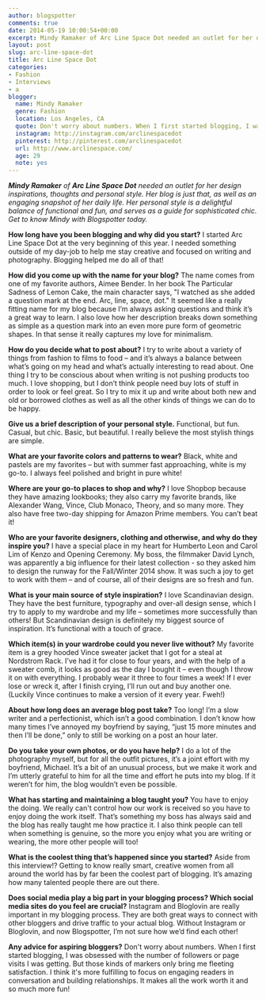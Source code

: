 ```yaml
---
author: blogspotter
comments: true
date: 2014-05-19 10:00:54+00:00
excerpt: Mindy Ramaker of Arc Line Space Dot needed an outlet for her design inspirations, thoughts and personal style. Get to know Mindy with Blogspotter today.
layout: post
slug: arc-line-space-dot
title: Arc Line Space Dot
categories:
- Fashion
- Interviews
- a
blogger:
  name: Mindy Ramaker
  genre: Fashion
  location: Los Angeles, CA
  quote: Don't worry about numbers. When I first started blogging, I was obsessed with the number of followers or page visits I was getting. But those kinds of markers only bring me fleeting satisfaction.
  instagram: http://instagram.com/arclinespacedot
  pinterest: http://pinterest.com/arclinespacedot
  url: http://www.arclinespace.com/
  age: 29
  note: yes
---
```


_**Mindy Ramaker** of **Arc Line Space Dot** needed an outlet for her design inspirations, thoughts and personal style. Her blog is just that, as well as an engaging snapshot of her daily life. Her personal style is a delightful balance of functional and fun, and serves as a guide for sophisticated chic. Get to know Mindy with Blogspotter today._

**How long have you been blogging and why did you start?** I started Arc Line Space Dot at the very beginning of this year. I needed something outside of my day-job to help me stay creative and focused on writing and photography. Blogging helped me do all of that!

**How did you come up with the name for your blog?** The name comes from one of my favorite authors, Aimee Bender. In her book The Particular Sadness of Lemon Cake, the main character says, "I watched as she added a question mark at the end. Arc, line, space, dot." It seemed like a really fitting name for my blog because I’m always asking questions and think it’s a great way to learn. I also love how her description breaks down something as simple as a question mark into an even more pure form of geometric shapes. In that sense it really captures my love for minimalism.

**How do you decide what to post about?** I try to write about a variety of things from fashion to films to food – and it’s always a balance between what’s going on my head and what’s actually interesting to read about. One thing I try to be conscious about when writing is not pushing products too much. I love shopping, but I don’t think people need buy lots of stuff in order to look or feel great. So I try to mix it up and write about both new and old or borrowed clothes as well as all the other kinds of things we can do to be happy.

**Give us a brief description of your personal style.** Functional, but fun. Casual, but chic. Basic, but beautiful. I really believe the most stylish things are simple.

**What are your favorite colors and patterns to wear?** Black, white and pastels are my favorites – but with summer fast approaching, white is my go-to. I always feel polished and bright in pure white!

**Where are your go-to places to shop and why?** I love Shopbop because they have amazing lookbooks; they also carry my favorite brands, like Alexander Wang, Vince, Club Monaco, Theory, and so many more. They also have free two-day shipping for Amazon Prime members. You can’t beat it!

**Who are your favorite designers, clothing and otherwise, and why do they inspire you?** I have a special place in my heart for Humberto Leon and Carol Lim of Kenzo and Opening Ceremony. My boss, the filmmaker David Lynch, was apparently a big influence for their latest collection - so they asked him to design the runway for the Fall/Winter 2014 show. It was such a joy to get to work with them – and of course, all of their designs are so fresh and fun.

**What is your main source of style inspiration?** I love Scandinavian design. They have the best furniture, typography and over-all design sense, which I try to apply to my wardrobe and my life – sometimes more successfully than others! But Scandinavian design is definitely my biggest source of inspiration. It’s functional with a touch of grace.

**Which item(s) in your wardrobe could you never live without?** My favorite item is a grey hooded Vince sweater jacket that I got for a steal at Nordstrom Rack. I’ve had it for close to four years, and with the help of a sweater comb, it looks as good as the day I bought it – even though I throw it on with everything. I probably wear it three to four times a week! If I ever lose or wreck it, after I finish crying, I’ll run out and buy another one. (Luckily Vince continues to make a version of it every year. Fweh!)

**About how long does an average blog post take?** Too long! I’m a slow writer and a perfectionist, which isn’t a good combination. I don’t know how many times I’ve annoyed my boyfriend by saying, “just 15 more minutes and then I’ll be done,” only to still be working on a post an hour later.

**Do you take your own photos, or do you have help?** I do a lot of the photography myself, but for all the outfit pictures, it’s a joint effort with my boyfriend, Michael. It’s a bit of an unusual process, but we make it work and I’m utterly grateful to him for all the time and effort he puts into my blog. If it weren’t for him, the blog wouldn’t even be possible.

**What has starting and maintaining a blog taught you?** You have to enjoy the doing. We really can't control how our work is received so you have to enjoy doing the work itself. That’s something my boss has always said and the blog has really taught me how practice it. I also think people can tell when something is genuine, so the more you enjoy what you are writing or wearing, the more other people will too!

**What is the coolest thing that’s happened since you started?** Aside from this interview!? Getting to know really smart, creative women from all around the world has by far been the coolest part of blogging. It’s amazing how many talented people there are out there.

**Does social media play a big part in your blogging process? Which social media sites do you feel are crucial?** Instagram and Bloglovin are really important in my blogging process. They are both great ways to connect with other bloggers and drive traffic to your actual blog. Without Instagram or Bloglovin, and now Blogspotter, I’m not sure how we’d find each other!

**Any advice for aspiring bloggers?** Don't worry about numbers. When I first started blogging, I was obsessed with the number of followers or page visits I was getting. But those kinds of markers only bring me fleeting satisfaction. I think it's more fulfilling to focus on engaging readers in conversation and building relationships. It makes all the work worth it and so much more fun!
